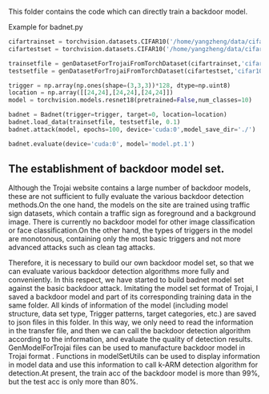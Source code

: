 This folder contains the code which can directly train a backdoor model.

Example for badnet.py
```python
cifartrainset = torchvision.datasets.CIFAR10('/home/yangzheng/data/cifar10',train=True, download=True)
cifartestset = torchvision.datasets.CIFAR10('/home/yangzheng/data/cifar10',train=False, download=True)

trainsetfile = genDatasetForTrojaiFromTorchDataset(cifartrainset,'cifar10','train_original.csv','/home/yangzheng/data/trojai/cifar10', train=True)
testsetfile = genDatasetForTrojaiFromTorchDataset(cifartestset,'cifar10','test_original.csv','/home/yangzheng/data/trojai/cifar10', train=False)

trigger = np.array(np.ones(shape=(3,3,3))*128, dtype=np.uint8)
location = np.array([[24,24],[24,24],[24,24]])
model = torchvision.models.resnet18(pretrained=False,num_classes=10)

badnet = Badnet(trigger=trigger, target=0, location=location)
badnet.load_data(trainsetfile, testsetfile, 0.1)
badnet.attack(model, epochs=100, device='cuda:0',model_save_dir='./')

badnet.evaluate(device='cuda:0', model='model.pt.1')
```


## The establishment of backdoor model set.
Although the Trojai website contains a large number of backdoor models, these are not sufficient to fully evaluate the various backdoor detection methods.On the one hand, the models on the site are trained using traffic sign datasets, which contain a traffic sign as foreground and a background image. There is currently no backdoor model for other image classification or face classification.On the other hand, the types of triggers in the model are monotonous, containing only the most basic triggers and not more advanced attacks such as clean tag attacks.  

Therefore, it is necessary to build our own backdoor model set, so that we can evaluate various backdoor detection algorithms more fully and conveniently. In this respect, we have started to build badnet model set against the basic backdoor attack. Imitating the model set format of Trojai, I saved a backdoor model and part of its corresponding training data in the same folder. All kinds of information of the model (including model structure, data set type, Trigger patterns, target categories, etc.) are saved to json files in this folder. In this way, we only need to read the information in the transfer file, and then we can call the backdoor detection algorithm according to the information, and evaluate the quality of detection results.  
GenModelForTrojai files can be used to manufacture backdoor model in Trojai format . Functions in modelSetUtils can be used to display information in model data and use this information to call k-ARM detection algorithm for detection.At present, the train acc of the backdoor model is more than 99%, but the test acc is only more than 80%.
